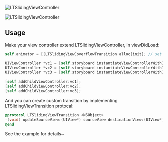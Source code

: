 ![LTSlidingViewController](https://raw.githubusercontent.com/ltebean/LTSlidingViewController/master/demo/zoom.gif)

![LTSlidingViewController](https://raw.githubusercontent.com/ltebean/LTSlidingViewController/master/demo/coverflow.gif)

## Usage

Make your view controller extend LTSlidingViewController, in viewDidLoad:

```objective-c
self.animator = [[LTSlidingViewCoverflowTransition alloc]init]; // set the animator

UIViewController *vc1 = [self.storyboard instantiateViewControllerWithIdentifier:@"vc"];
UIViewController *vc2 = [self.storyboard instantiateViewControllerWithIdentifier:@"vc"];
UIViewController *vc3 = [self.storyboard instantiateViewControllerWithIdentifier:@"vc"];
    
[self addChildViewController:vc1];
[self addChildViewController:vc2];
[self addChildViewController:vc3];
```

And you can create custom transition by implementing LTSlidingViewTransition protocal:

```objective-c
@protocol LTSlidingViewTransition <NSObject>
-(void) updateSourceView:(UIView*) sourceView destinationView:(UIView*) destView withPercent:(CGFloat)percent direction:(SlideDirection)direction;
@end
```

See the example for details~ 